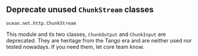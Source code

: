 ## Deprecate unused `ChunkStream` classes

`ocean.net.http.ChunkStream`

This module and its two classes, `ChunkOutput` and `ChunkInput` are deprecated.
They are heritage from the Tango era and are neither used nor tested nowadays.
If you need them, let core team know.
